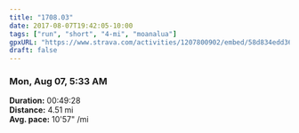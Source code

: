```yaml
---
title: "1708.03"
date: 2017-08-07T19:42:05-10:00
tags: ["run", "short", "4-mi", "moanalua"]
gpxURL: "https://www.strava.com/activities/1207800902/embed/58d834edd3675eb39edb399d0e7f60abacf3f864"
draft: false
---
```


### Mon, Aug 07, 5:33 AM

**Duration:** 00:49:28  
**Distance:** 4.51 mi  
**Avg. pace:** 10'57" /mi